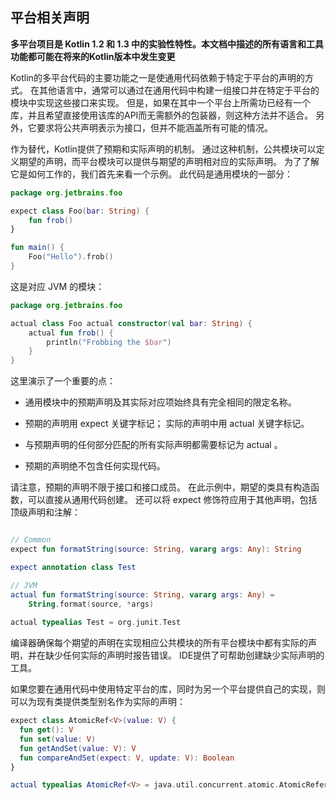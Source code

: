 ## 平台相关声明

**多平台项目是 Kotlin 1.2 和 1.3 中的实验性特性。本文档中描述的所有语言和工具功能都可能在将来的Kotlin版本中发生变更**

Kotlin的多平台代码的主要功能之一是使通用代码依赖于特定于平台的声明的方式。 在其他语言中，通常可以通过在通用代码中构建一组接口并在特定于平台的模块中实现这些接口来实现。 但是，如果在其中一个平台上所需功已经有一个库，并且希望直接使用该库的API而无需额外的包装器，则这种方法并不适合。 另外，它要求将公共声明表示为接口，但并不能涵盖所有可能的情况。

作为替代，Kotlin提供了预期和实际声明的机制。 通过这种机制，公共模块可以定义期望的声明，而平台模块可以提供与期望的声明相对应的实际声明。 为了了解它是如何工作的，我们首先来看一个示例。 此代码是通用模块的一部分：


```Kotlin
package org.jetbrains.foo

expect class Foo(bar: String) {
    fun frob()
}

fun main() {
    Foo("Hello").frob()
}
```

这是对应 JVM 的模块：

```kotlin
package org.jetbrains.foo

actual class Foo actual constructor(val bar: String) {
    actual fun frob() {
        println("Frobbing the $bar")
    }
}
```

这里演示了一个重要的点：

- 通用模块中的预期声明及其实际对应项始终具有完全相同的限定名称。

- 预期的声明用 expect 关键字标记； 实际的声明中用 actual 关键字标记。

- 与预期声明的任何部分匹配的所有实际声明都需要标记为 actual 。

- 预期的声明绝不包含任何实现代码。

请注意，预期的声明不限于接口和接口成员。 在此示例中，期望的类具有构造函数，可以直接从通用代码创建。 还可以将 expect 修饰符应用于其他声明，包括顶级声明和注解：

```Kotlin

// Common
expect fun formatString(source: String, vararg args: Any): String

expect annotation class Test

// JVM
actual fun formatString(source: String, vararg args: Any) =
    String.format(source, *args)
    
actual typealias Test = org.junit.Test

```

编译器确保每个期望的声明在实现相应公共模块的所有平台模块中都有实际的声明，并在缺少任何实际的声明时报告错误。 IDE提供了可帮助创建缺少实际声明的工具。

如果您要在通用代码中使用特定平台的库，同时为另一个平台提供自己的实现，则可以为现有类提供类型别名作为实际的声明：

```Kotlin
expect class AtomicRef<V>(value: V) {
  fun get(): V
  fun set(value: V)
  fun getAndSet(value: V): V
  fun compareAndSet(expect: V, update: V): Boolean
}

actual typealias AtomicRef<V> = java.util.concurrent.atomic.AtomicReference<V>
```
